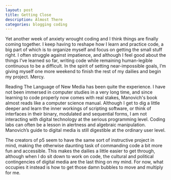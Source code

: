 ```yaml
---
layout: post
title: Getting Close
description: Almost There
categories: blogging coding
---
```

Yet another week of anxiety wrought coding and I think things are finally coming together. I keep having to reshape how I learn and practice code, a big part of which is to organize myself and focus on getting the small stuff right. I often struggle against impatience, and although I feel good about the things I’ve learned so far, writing code while remaining human-legible continuous to be a difficult. In the spirit of setting near-impossible goals, I’m giving myself one more weekend to finish the rest of my dailies and begin my project. Mercy.

Reading The Language of New Media has been quite the experience. I have not been immersed in computer studies in a very long time, and since learning to code properly now comes with real stakes, Manovich's book almost reads like a computer science manual. Although I get to dig a little deeper and learn the inner workings of scripting software, or think of interfaces in their binary, modulated and sequential forms, I am not interacting with digital technology at the serious programming level. Coding labs can often be a lesson in alertness and algebraic manipulation. Manovich’s guide to digital media is still digestible at the ordinary user level.

The creators of p5 seem to have the same sort of instructive project in mind, making the otherwise daunting task of commanding code a bit more fun and accessible. This makes the dailies a little easier to get through, although when I do sit down to work on code, the cultural and political contingencies of digital media are the last thing on my mind. For now, what occupies it instead is how to get those damn bubbles to move and multiply for me.
